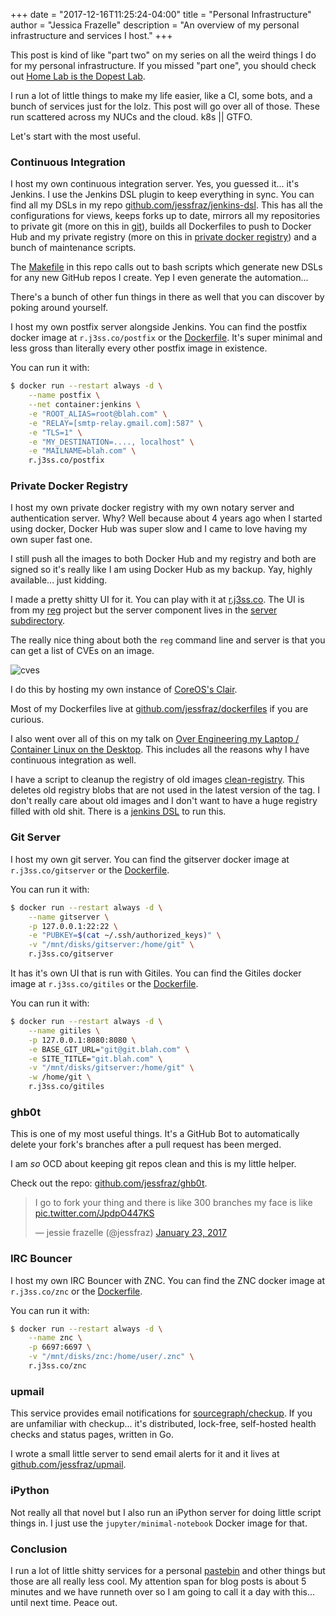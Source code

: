 +++
date = "2017-12-16T11:25:24-04:00"
title = "Personal Infrastructure"
author = "Jessica Frazelle"
description = "An overview of my personal infrastructure and services I host."
+++

This post is kind of like "part two" on my series on all the weird things I do
for my personal infrastructure. If you missed "part one", you should check out
[Home Lab is the Dopest Lab](https://blog.jessfraz.com/post/home-lab-is-the-dopest-lab/).

I run a lot of little things to make my life easier, like a CI, some bots, and
a bunch of services just for the lolz. This post will go over all of those. These
run scattered across my NUCs and the cloud. k8s || GTFO.

Let's start with the most useful.

### Continuous Integration

I host my own continuous integration server. Yes, you guessed it... it's Jenkins.
I use the Jenkins DSL plugin to keep everything in sync. You can find all my
DSLs in my repo [github.com/jessfraz/jenkins-dsl](https://github.com/jessfraz/jenkins-dsl).
This has all the configurations for views, keeps forks up to date, mirrors all my
repositories to private git (more on this in [git](#git-server)),
builds all Dockerfiles to push to Docker Hub and my private registry (more on
this in [private docker registry](#private-docker-registry)) and a bunch of
maintenance scripts.

The [Makefile](https://github.com/jessfraz/jenkins-dsl/blob/master/Makefile) in
this repo calls out to bash scripts which generate new DSLs for any new GitHub
repos I create. Yep I even generate the automation...

There's a bunch of other fun things in there as well that you can discover by
poking around yourself.

I host my own postfix server alongside Jenkins. You
can find the postfix docker image at `r.j3ss.co/postfix` or the [Dockerfile](https://github.com/jessfraz/dockerfiles/tree/master/postfix). It's super minimal and less gross than literally every
other postfix image in existence.

You can run it with:

```bash
$ docker run --restart always -d \
    --name postfix \
    --net container:jenkins \
    -e "ROOT_ALIAS=root@blah.com" \
    -e "RELAY=[smtp-relay.gmail.com]:587" \
    -e "TLS=1" \
    -e "MY_DESTINATION=...., localhost" \
    -e "MAILNAME=blah.com" \
    r.j3ss.co/postfix
```

### Private Docker Registry

I host my own private docker registry with my own notary server and authentication
server. Why? Well because about 4 years ago when I started using docker, Docker
Hub was super slow and I came to love having my own super fast one.

I still push all the images to both Docker Hub and my registry and both are
signed so it's really like I am using Docker Hub as my backup. Yay, highly
available... just kidding.

I made a pretty shitty UI for it. You can play with it at [r.j3ss.co](https://r.j3ss.co/).
The UI is from my [reg](https://github.com/jessfraz/reg) project but the
server component lives in the [server subdirectory](https://github.com/jessfraz/reg/tree/master/server).

The really nice thing about both the `reg` command line and server is that you
can get a list of CVEs on an image.

![cves](/img/cves.png)

I do this by hosting my own instance of [CoreOS's Clair](https://github.com/coreos/clair).

Most of my Dockerfiles live at
[github.com/jessfraz/dockerfiles](https://github.com/jessfraz/dockerfiles) if
you are curious.

I also went over all of this on my talk on [Over Engineering my
Laptop / Container Linux on the Desktop](https://docs.google.com/presentation/d/17Hml1iFqdXElxOcrh9caQSC5px5mDgaS015Vhaz42ZY/edit?usp=sharing). This includes all the reasons why I have continuous integration as well.

I have a script to cleanup the registry of old images [clean-registry](https://github.com/jessfraz/dotfiles/blob/master/bin/clean-registry). This deletes old registry blobs that are not used
in the latest version of the tag. I don't really care about old images and
I don't want to have a huge registry filled with old shit. There is a [jenkins
DSL](https://github.com/jessfraz/jenkins-dsl/blob/master/projects/maintenance/garbage_collect_registry.groovy) to run this.

### Git Server

I host my own git server. You
can find the gitserver docker image at `r.j3ss.co/gitserver` or the [Dockerfile](https://github.com/jessfraz/dockerfiles/tree/master/gitserver).

You can run it with:

```bash
$ docker run --restart always -d \
    --name gitserver \
    -p 127.0.0.1:22:22 \
    -e "PUBKEY=$(cat ~/.ssh/authorized_keys)" \
    -v "/mnt/disks/gitserver:/home/git" \
    r.j3ss.co/gitserver
```

It has it's own UI that is run with Gitiles. You
can find the Gitiles docker image at `r.j3ss.co/gitiles` or the [Dockerfile](https://github.com/jessfraz/dockerfiles/tree/master/gitiles).

You can run it with:

```bash
$ docker run --restart always -d \
    --name gitiles \
    -p 127.0.0.1:8080:8080 \
    -e BASE_GIT_URL="git@git.blah.com" \
    -e SITE_TITLE="git.blah.com" \
    -v "/mnt/disks/gitserver:/home/git" \
    -w /home/git \
    r.j3ss.co/gitiles
```

### ghb0t

This is one of my most useful things. It's a GitHub Bot to automatically delete
your fork's branches after a pull request has been merged.

I am _so_ OCD about keeping git repos clean and this is my little helper.

Check out the repo: [github.com/jessfraz/ghb0t](https://github.com/jessfraz/ghb0t).

<blockquote class="twitter-tweet" data-lang="en"><p lang="en" dir="ltr">I go to fork your thing and there is like 300 branches my face is like <a href="https://t.co/JpdpO447KS">pic.twitter.com/JpdpO447KS</a></p>&mdash; jessie frazelle (@jessfraz) <a href="https://twitter.com/jessfraz/status/823425160787021825?ref_src=twsrc%5Etfw">January 23, 2017</a></blockquote>
<script async src="https://platform.twitter.com/widgets.js" charset="utf-8"></script>

### IRC Bouncer

I host my own IRC Bouncer with ZNC.
You can find the ZNC docker image at `r.j3ss.co/znc` or the [Dockerfile](https://github.com/jessfraz/dockerfiles/tree/master/znc).

You can run it with:

```bash
$ docker run --restart always -d \
    --name znc \
    -p 6697:6697 \
    -v "/mnt/disks/znc:/home/user/.znc" \
    r.j3ss.co/znc
```

### upmail

This service provides email notifications for [sourcegraph/checkup](https://github.com/sourcegraph/checkup).
If you are unfamiliar with checkup... it's distributed, lock-free, self-hosted
health checks and status pages, written in Go.

I wrote a small little server to send email alerts for it and it lives
at [github.com/jessfraz/upmail](https://github.com/jessfraz/upmail).

### iPython

Not really all that novel but I also run an iPython server for doing little
script things in. I just use the `jupyter/minimal-notebook` Docker image for that.

### Conclusion

I run a lot of little shitty services for a personal [pastebin](https://github.com/jessfraz/pastebinit)
and other things
but those are all really less cool. My attention span for blog posts is about
5 minutes and we have runneth over so I am going to call it a day with
this... until next time. Peace out.
